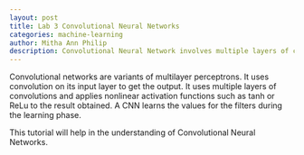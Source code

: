 ```yaml
---
layout: post
title: Lab 3 Convolutional Neural Networks
categories: machine-learning
author: Mitha Ann Philip
description: Convolutional Neural Network involves multiple layers of convolutions and is followed by the sub sampling layers. It deals with set of arrays called features as input and output. It helps generate features that are invariant to translations. This section provides an introduction to concepts on Convolutional Neural Network.
---
```


Convolutional networks are variants of multilayer perceptrons. It uses convolution on its input layer to get the output. It uses multiple layers of convolutions and applies nonlinear activation functions such as tanh or ReLu to the result obtained. A CNN learns the values for the filters during the learning phase.

This tutorial will help in the understanding of Convolutional Neural Networks.
